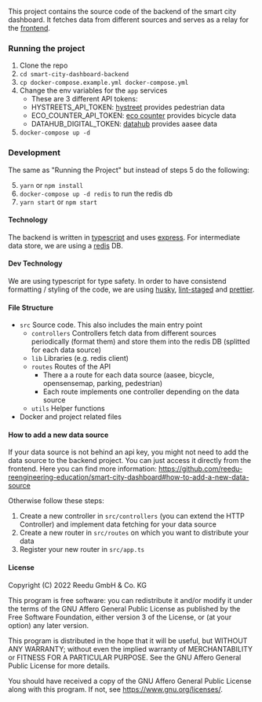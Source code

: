 This project contains the source code of the backend of the smart city dashboard. It fetches data from different sources and serves as a relay for the [frontend](https://github.com/reedu-reengineering-education/smart-city-dashboard).

### Running the project
1. Clone the repo
2. `cd smart-city-dashboard-backend`
3. `cp docker-compose.example.yml docker-compose.yml`
4. Change the env variables for the `app` services
    - These are 3 different API tokens:
    - HYSTREETS_API_TOKEN: [hystreet](https://hystreet.com/) provides pedestrian data
    - ECO_COUNTER_API_TOKEN: [eco counter](https://www.eco-counter.com/) provides bicycle data
    - DATAHUB_DIGITAL_TOKEN: [datahub](https://datahub.digital/#/) provides aasee data
5. `docker-compose up -d`

### Development

The same as "Running the Project" but instead of steps 5 do the following:

5. `yarn` or `npm install`
6. `docker-compose up -d redis` to run the redis db
7. `yarn start` or `npm start`

#### Technology
The backend is written in [typescript](https://www.typescriptlang.org/) and uses [express](https://expressjs.com/). For intermediate data store, we are using a [redis](https://redis.io/) DB.

#### Dev Technology
We are using typescript for type safety. In order to have consistend formatting / styling of the code, we are using [husky](https://typicode.github.io/husky/#/), [lint-staged](https://github.com/okonet/lint-staged) and [prettier](https://prettier.io/).

#### File Structure
- `src` Source code. This also includes the main entry point
    - `controllers` Controllers fetch data from different sources periodically (format them) and store them into the redis DB (splitted for each data source)
    - `lib` Libraries (e.g. redis client)
    - `routes` Routes of the API
        - There a a route for each data source (aasee, bicycle, opensensemap, parking, pedestrian)
        - Each route implements one controller depending on the data source
    - `utils` Helper functions
- Docker and project related files

#### How to add a new data source
If your data source is not behind an api key, you might not need to add the data source to the backend project. You can just access it directly from the frontend. Here you can find more information: https://github.com/reedu-reengineering-education/smart-city-dashboard#how-to-add-a-new-data-source

Otherwise follow these steps:
1. Create a new controller in `src/controllers` (you can extend the HTTP Controller) and implement data fetching for your data source
2. Create a new router in `src/routes` on which you want to distribute your data
3. Register your new router in `src/app.ts`

#### License

Copyright (C) 2022 Reedu GmbH & Co. KG

This program is free software: you can redistribute it and/or modify
it under the terms of the GNU Affero General Public License as published
by the Free Software Foundation, either version 3 of the License, or
(at your option) any later version.

This program is distributed in the hope that it will be useful,
but WITHOUT ANY WARRANTY; without even the implied warranty of
MERCHANTABILITY or FITNESS FOR A PARTICULAR PURPOSE. See the
GNU Affero General Public License for more details.

You should have received a copy of the GNU Affero General Public License
along with this program. If not, see <https://www.gnu.org/licenses/>.
